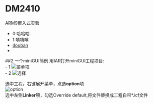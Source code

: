 # DM2410
ARM9嵌入式实验


- 0 哈哈哈    
- 1 嘻嘻嘻 
- [douban](wwww.douban.com)
- 


##2 一个miniGUI简例
用IAR打开miniGUI工程项目:     
          - 1 ![菜单项](http://img3.douban.com/view/photo/large/public/p2239691074.jpg)   
          - 2 ![选择](http://img5.douban.com/view/photo/large/public/p2239691076.jpg)     
          
          
选中工程，右键展开菜单，点选**option**项   
![option](http://img5.douban.com/view/photo/large/public/p2239694336.jpg)   
选中左侧**Linker**项，勾选Override default,将文件替换成工程自带*.icf文件

